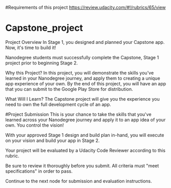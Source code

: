 #Requirements of this project
https://review.udacity.com/#!/rubrics/65/view

# Capstone_project
Project Overview
In Stage 1, you designed and planned your Capstone app. Now, it's time to build it!

Nanodegree students must successfully complete the Capstone, Stage 1 project prior to beginning Stage 2.

Why this Project?
In this project, you will demonstrate the skills you've learned in your Nanodegree journey, and apply them to creating a unique app experience of your own. By the end of this project, you will have an app that you can submit to the Google Play Store for distribution.

What Will I Learn?
The Capstone project will give you the experience you need to own the full development cycle of an app.

#Project Submission
This is your chance to take the skills that you've learned across your Nanodegree journey and apply it to an app idea of your own. You control the vision!

With your approved Stage 1 design and build plan in-hand, you will execute on your vision and build your app in Stage 2.

Your project will be evaluated by a Udacity Code Reviewer according to this rubric.

Be sure to review it thoroughly before you submit. All criteria must "meet specifications" in order to pass.

Continue to the next node for submission and evaluation instructions.
